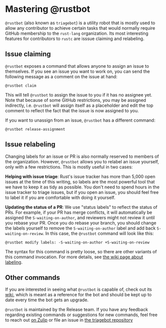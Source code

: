 # Mastering @rustbot

`@rustbot` (also known as `triagebot`) is a utility robot that is mostly used to
allow any contributor to achieve certain tasks that would normally require GitHub
membership to the `rust-lang` organization. Its most interesting features for
contributors to `rustc` are isssue claiming and relabeling.

## Issue claiming

`@rustbot` exposes a command that allows anyone to assign an issue to themselves.
If you see an issue you want to work on, you can send the following message as a
comment on the issue at hand:

    @rustbot claim

This will tell `@rustbot` to assign the issue to you if it has no assignee yet.
Note that because of some GitHub restrictions, you may be assigned indirectly,
i.e. `@rustbot` will assign itself as a placeholder and edit the top comment to
reflect the fact that the issue is now assigned to you.

If you want to unassign from an issue, `@rustbot` has a different command:

    @rustbot release-assignment

## Issue relabeling

Changing labels for an issue or PR is also normally reserved to members of the
organization. However, `@rustbot` allows you to relabel an issue yourself, only
with a few restrictions. This is mostly useful in two cases:

**Helping with issue triage**: Rust's issue tracker has more than 5,000 open
issues at the time of this writing, so labels are the most powerful tool that we
have to keep it as tidy as possible. You don't need to spend hours in the issue tracker
to triage issues, but if you open an issue, you should feel free to label it if
you are comfortable with doing it yourself.

**Updating the status of a PR**: We use "status labels" to reflect the status of
PRs. For example, if your PR has merge conflicts, it will automatically be assigned
the `S-waiting-on-author`, and reviewers might not review it until you rebase your
PR. Once you do rebase your branch, you should change the labels yourself to remove
the `S-waiting-on-author` label and add back `S-waiting-on-review`. In this case,
the `@rustbot` command will look like this:

    @rustbot modify labels: -S-waiting-on-author +S-waiting-on-review

The syntax for this command is pretty loose, so there are other variants of this
command invocation. For more details, see [the wiki page about labeling][labeling].

[labeling]: https://github.com/rust-lang/triagebot/wiki/Labeling

## Other commands

If you are interested in seeing what `@rustbot` is capable of, check out its [wiki],
which is meant as a reference for the bot and should be kept up to date every time the
bot gets an upgrade.

`@rustbot` is maintained by the Release team. If you have any feedback regarding
existing commands or suggestions for new commands, feel free to reach out
[on Zulip][zulip] or file an issue in [the triagebot repository][repo]

[wiki]: https://github.com/rust-lang/triagebot/wiki
[zulip]: https://rust-lang.zulipchat.com/#narrow/stream/224082-t-release.2Ftriagebot
[repo]: https://github.com/rust-lang/triagebot/
